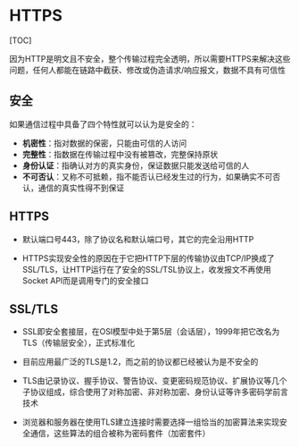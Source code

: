 # HTTPS

[TOC]

因为HTTP是明文且不安全，整个传输过程完全透明，所以需要HTTPS来解决这些问题，任何人都能在链路中截获、修改或伪造请求/响应报文，数据不具有可信性



## 安全

如果通信过程中具备了四个特性就可以认为是安全的：

- **机密性**：指对数据的保密，只能由可信的人访问
- **完整性**：指数据在传输过程中没有被篡改，完整保持原状
- **身份认证**：指确认对方的真实身份，保证数据只能发送给可信的人
- **不可否认**：又称不可抵赖，指不能否认已经发生过的行为，如果确实不可否认，通信的真实性得不到保证



## HTTPS

- 默认端口号443，除了协议名和默认端口号，其它的完全沿用HTTP

- HTTPS实现安全性的原因在于它把HTTP下层的传输协议由TCP/IP换成了SSL/TLS，让HTTP运行在了安全的SSL/TSL协议上，收发报文不再使用Socket API而是调用专门的安全接口



## SSL/TLS

- SSL即安全套接层，在OSI模型中处于第5层（会话层），1999年把它改名为TLS（传输层安全），正式标准化

- 目前应用最广泛的TLS是1.2，而之前的协议都已经被认为是不安全的
- TLS由记录协议、握手协议、警告协议、变更密码规范协议、扩展协议等几个子协议组成，综合使用了对称加密、非对称加密、身份认证等许多密码学前言技术
- 浏览器和服务器在使用TLS建立连接时需要选择一组恰当的加密算法来实现安全通信，这些算法的组合被称为密码套件（加密套件）